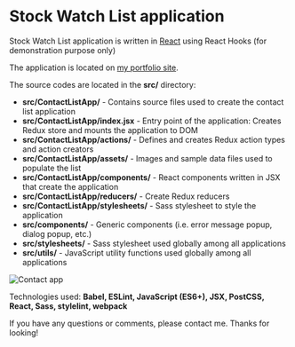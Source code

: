 # Stock Watch List application
Stock Watch List application is written in [React](https://reactjs.org/) using React Hooks (for demonstration purpose only)

The application is located on [my portfolio site](https://daisukenakano.com/index.php#spa).

The source codes are located in the **src/** directory:
* **src/ContactListApp/** - Contains source files used to create the contact list application
* **src/ContactListApp/index.jsx** - Entry point of the application: Creates Redux store and mounts the application to DOM
* **src/ContactListApp/actions/** - Defines and creates Redux action types and action creators
* **src/ContactListApp/assets/** - Images and sample data files used to populate the list
* **src/ContactListApp/components/** - React components written in JSX that create the application
* **src/ContactListApp/reducers/** - Create Redux reducers
* **src/ContactListApp/stylesheets/** - Sass stylesheet to style the application
* **src/components/** - Generic components (i.e. error message popup, dialog popup, etc.)
* **src/stylesheets/** - Sass stylesheet used globally among all applications
* **src/utils/** - JavaScript utility functions used globally among all applications

![Contact app](img/ContactListApp.PNG)

Technologies used: **Babel, ESLint, JavaScript (ES6+), JSX, PostCSS, React, Sass, stylelint, webpack**

If you have any questions or comments, please contact me. Thanks for looking!
